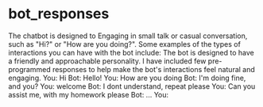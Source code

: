 # bot_responses
The chatbot is designed to Engaging in small talk or casual conversation, such as "Hi?" or "How are you doing?". Some examples of the types of interactions you can have with the bot include:
The bot is designed to have a friendly and approachable personality. I have included few pre-programmed responses to help make the bot's interactions feel natural and engaging.
You: Hi
Bot: Hello!
You: How are you doing
Bot: I'm doing fine, and you?
You: welcome
Bot: I dont understand, repeat please
You: Can you assist me, with my homework please
Bot: ...
You: 
